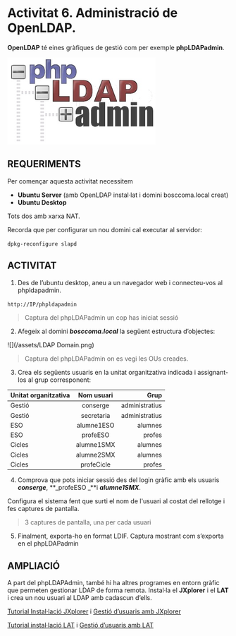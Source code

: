 <!-- notoc -->

# Activitat 6. Administració de OpenLDAP.

**OpenLDAP** té eines gràfiques de gestió com per exemple **phpLDAPadmin**.

![](/assets/phpLDAPadmin.jpg)

## REQUERIMENTS

Per començar aquesta activitat necessitem 
* **Ubuntu Server** (amb OpenLDAP instal·lat i domini bosccoma.local creat)
* **Ubuntu Desktop**

Tots dos amb xarxa NAT.

Recorda que per configurar un nou domini cal executar al servidor:

`dpkg-reconfigure slapd`

## ACTIVITAT

1. Des de l’ubuntu desktop, aneu a un navegador web i connecteu-vos al phpldapadmin.

  `http://IP/phpldapadmin`

  > Captura del phpLDAPadmin un cop has iniciat sessió

2. Afegeix al domini **_bosccoma.local_** la següent estructura d’objectes:

  ![](/assets/LDAP Domain.png)

  > Captura del phpLDAPadmin on es vegi les OUs creades.


3. Crea els següents usuaris en la unitat organitzativa indicada i assignant-los al grup corresponent:

  | Unitat organitzativa | Nom usuari | Grup |
  | ------------- |:-------------:| -----:|
  | Gestió | conserge | administratius |
  | Gestió | secretaria | administratius |
  | ESO | alumne1ESO | alumnes |
  | ESO | profeESO | profes|
  | Cicles | alumne1SMX | alumnes |
  | Cicles | alumne2SMX | alumnes |
  | Cicles | profeCicle | profes |

4. Comprova que pots iniciar sessió des del login gràfic amb els usuaris **_conserge_**, **_profeESO _**i **_alumne1SMX_**.

  Configura el sistema fent que surti el nom de l'usuari al costat del rellotge i fes captures de pantalla.
	
  > 3 captures de pantalla, una per cada usuari

5. Finalment, exporta-ho en format LDIF.
	Captura mostrant com s’exporta en el phpLDAPadmin
	
## AMPLIACIÓ

A part del phpLDAPAdmin, també hi ha altres programes en entorn gràfic que permeten gestionar LDAP de forma remota.
Instal·la el **JXplorer** i el **LAT** i crea un nou usuari al LDAP amb cadascun d’ells.

[Tutorial Instal·lació JXplorer](http://moodlecf.sapalomera.cat/apunts/smx/sox/uf2/A221-LDAPServer.html#toc_14) i [Gestió d’usuaris amb JXplorer](http://moodlecf.sapalomera.cat/apunts/smx/sox/uf2/A222-LDAP-Usuaris.html#toc_3)

[Tutorial instal·lació LAT](http://moodlecf.sapalomera.cat/apunts/smx/sox/uf2/A221-LDAPServer.html#toc_15) i [Gestió d’usuaris amb LAT](http://moodlecf.sapalomera.cat/apunts/smx/sox/uf2/A222-LDAP-Usuaris.html#toc_6)






